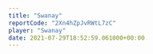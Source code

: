 ```yaml
---
title: "Swanay"
reportCode: "2Xn4hZpJvRWtL7zC"
player: "Swanay"
date: 2021-07-29T18:52:59.061000+00:00
---
```


